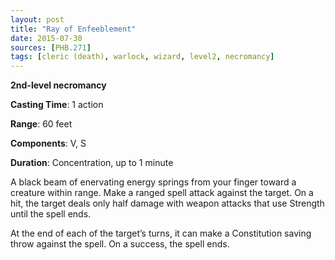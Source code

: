 ```yaml
---
layout: post
title: "Ray of Enfeeblement"
date: 2015-07-30
sources: [PHB.271]
tags: [cleric (death), warlock, wizard, level2, necromancy]
---
```


**2nd-level necromancy**

**Casting Time**: 1 action

**Range**: 60 feet

**Components**: V, S

**Duration**: Concentration, up to 1 minute

A black beam of enervating energy springs from your finger toward a creature within range. Make a ranged spell attack against the target. On a hit, the target deals only half damage with weapon attacks that use Strength until the spell ends.

At the end of each of the target’s turns, it can make a Constitution saving throw against the spell. On a success, the spell ends.
